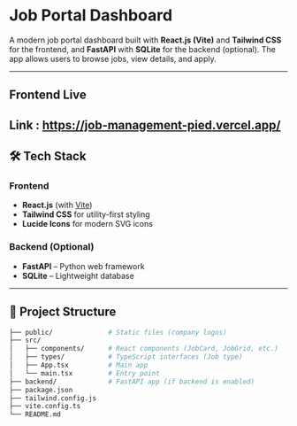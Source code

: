 # Job Portal Dashboard

A modern job portal dashboard built with **React.js (Vite)** and **Tailwind CSS** for the frontend, and **FastAPI** with **SQLite** for the backend (optional). The app allows users to browse jobs, view details, and apply.

---
## Frontend Live
## Link : https://job-management-pied.vercel.app/

## 🛠 Tech Stack

### Frontend
- **React.js** (with [Vite](https://vitejs.dev/))
- **Tailwind CSS** for utility-first styling
- **Lucide Icons** for modern SVG icons

### Backend (Optional)
- **FastAPI** – Python web framework
- **SQLite** – Lightweight database

---

## 📁 Project Structure

```bash
├── public/              # Static files (company logos)
├── src/
│   ├── components/      # React components (JobCard, JobGrid, etc.)
│   ├── types/           # TypeScript interfaces (Job type)
│   ├── App.tsx          # Main app
│   └── main.tsx         # Entry point
├── backend/             # FastAPI app (if backend is enabled)
├── package.json
├── tailwind.config.js
├── vite.config.ts
└── README.md
